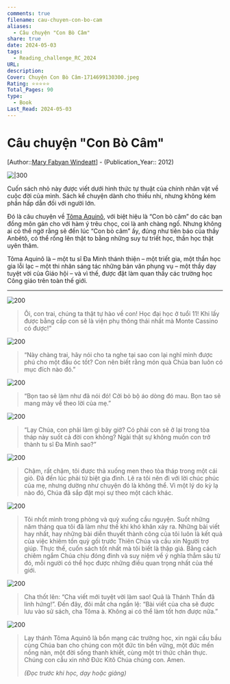 ```yaml
---
comments: true
filename: cau-chuyen-con-bo-cam
aliases:
  - Câu chuyện "Con Bò Câm"
share: true
date: 2024-05-03
tags:
  - Reading_challenge_RC_2024
URL: 
description: 
Cover: Chuyện Con Bò Câm-1714699130300.jpeg
Rating: ⭐⭐⭐⭐⭐
Total_Pages: 90
type:
  - Book
Last_Read: 2024-05-03
---
```

# Câu chuyện "Con Bò Câm"

[Author::[Mary Fabyan Windeatt](Mary%20Fabyan%20Windeatt.md)] - (Publication_Year:: 2012)

![|300](https://i.imgur.com/ONw7Bkh.png)

Cuốn sách nhỏ này được viết dưới hình thức tự thuật của chính nhân vật về cuộc đời của mình. Sách kể chuyện dành cho thiếu nhi, nhưng không kém phần hấp dẫn đối với người lớn.

Đó là câu chuyện về [Tôma Aquinô](../../Thomas-Aquinas.md), với biệt hiệu là “Con bò câm” do các bạn đồng môn gán cho với hàm ý trêu chọc, coi là anh chàng ngố. Nhưng không ai có thể ngờ rằng sẽ đến lúc “Con bò câm” ấy, đúng như tiên báo của thầy Anbêtô, có thể rống lên thật to bằng những suy tư triết học, thần học thật uyên thâm.

Tôma Aquinô là – một tu sĩ Đa Minh thánh thiện – một triết gia, một thần học gia lỗi lạc – một thi nhân sáng tác những bản văn phụng vụ – một thầy dạy tuyệt vời của Giáo hội – và vì thế, được đặt làm quan thầy các trường học Công giáo trên toàn thế giới.

---
![200](https://i.imgur.com/C4LWnyH.png)

> Ôi, con trai, chúng ta thật tự hào về con! Học đại học ở tuổi 11! Khi lấy được bằng cấp con sẽ là viện phụ thông thái nhất mà Monte Cassino có được!”

![200](https://i.imgur.com/CT9RQOB.png)

> “Này chàng trai, hãy nói cho ta nghe tại sao con lại nghĩ mình được phú cho một đầu óc tốt? Con nên biết rằng món quà Chúa ban luôn có mục đích nào đó.”

![200](https://i.imgur.com/p0G4vux.png)

> “Bọn tao sẽ làm như đã nói đó! Cởi bỏ bộ áo dòng đó mau. Bọn tao sẽ mang mày về theo lời của mẹ.”

![200](https://i.imgur.com/z0R2r1u.png)

> “Lạy Chúa, con phải làm gì bây giờ? Có phải con sẽ ở lại trong tòa tháp này suốt cả đời con không? Ngài thật sự không muốn con trở thành tu sĩ Đa Minh sao?”

![200](https://i.imgur.com/oxXJPdP.png)

> Chậm, rất chậm, tôi được thả xuống men theo tòa tháp trong một cái giỏ. Đã đến lúc phải từ biệt gia đình. Lẽ ra tôi nên đi với lời chúc phúc của mẹ, nhưng dường như chuyện đó là không thể. Vì một lý do kỳ lạ nào đó, Chúa đã sắp đặt mọi sự theo một cách khác.

![200](https://i.imgur.com/43WYH3P.png)

> Tôi nhốt mình trong phòng và quỳ xuống cầu nguyện. Suốt những năm tháng qua tôi đã làm như thế khi khó khăn xảy ra. Những bài viết hay nhất, hay những bài diễn thuyết thành công của tôi luôn là kết quả của việc khiêm tốn quỳ gối trước Thiên Chúa và cầu xin Người trợ giúp. Thực thế, cuốn sách tốt nhất mà tôi biết là thập giá. Bằng cách chiêm ngắm Chúa chịu đóng đinh và suy niệm về ý nghĩa thẳm sâu từ đó, mỗi người có thể học được những điều quan trọng nhất của thế giới.

![200](https://i.imgur.com/1y1jJkL.png)

> Cha thốt lên: “Cha viết mới tuyệt vời làm sao! Quả là Thánh Thần đã linh hứng!”. Đến đây, đôi mắt cha ngấn lệ: “Bài viết của cha sẽ được lưu vào sử sách, cha Tôma à. Không ai có thể làm tốt hơn được nữa.”

![200](https://i.imgur.com/ysPsItk.png)

> Lạy thánh Tôma Aquinô là bổn mạng các trường học, xin ngài cầu bầu cùng Chúa ban cho chúng con một đức tin bền vững, một đức mến nồng nàn, một đời sống thanh khiết, cùng một tri thức chân thực. Chúng con cầu xin nhờ Đức Kitô Chúa chúng con. Amen.
> 
> *(Đọc trước khi học, dạy hoặc giảng)*